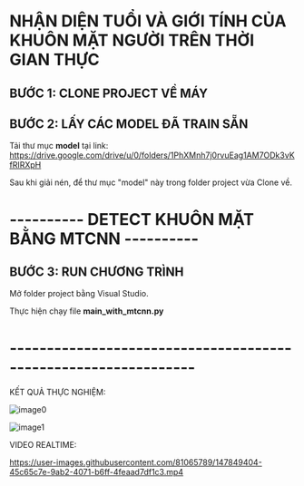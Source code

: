# NHẬN DIỆN TUỔI VÀ GIỚI TÍNH CỦA KHUÔN MẶT NGƯỜI TRÊN THỜI GIAN THỰC

## BƯỚC 1: CLONE PROJECT VỀ MÁY

## BƯỚC 2: LẤY CÁC MODEL ĐÃ TRAIN SẴN

Tải thư mục **model** tại link: https://drive.google.com/drive/u/0/folders/1PhXMnh7j0rvuEag1AM7ODk3vKfRIRXpH

Sau khi giải nén, để thư mục "model" này trong folder project vừa Clone về.

# ---------- DETECT KHUÔN MẶT BẰNG MTCNN ----------

## BƯỚC 3: RUN CHƯƠNG TRÌNH

Mở folder project bằng Visual Studio.

Thực hiện chạy file **main_with_mtcnn.py**

# ---------------------------------------------------------------

KẾT QUẢ THỰC NGHIỆM:

![image0](https://user-images.githubusercontent.com/81065789/147849399-ec315116-31d5-4ad0-81c9-b2fdf4da7ee7.png)

![image1](https://user-images.githubusercontent.com/81065789/147849400-941032df-9eaf-4cb3-894b-ed8322a48ee3.jpg)

VIDEO REALTIME:

https://user-images.githubusercontent.com/81065789/147849404-45c65c7e-9ab2-4071-b6ff-4feaad7df1c3.mp4

